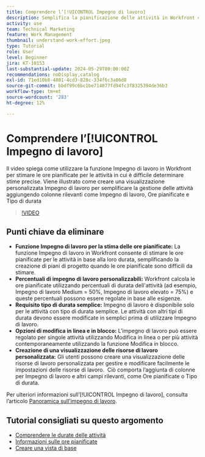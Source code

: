```yaml
---
title: Comprendere l’[!UICONTROL Impegno di lavoro]
description: Semplifica la pianificazione delle attività in Workfront con la funzione Impegno di lavoro, consentendo stime delle ore pianificate personalizzabili, modifica in linea e in blocco e viste personalizzate per una gestione efficiente del progetto.
activity: use
team: Technical Marketing
feature: Work Management
thumbnail: understand-work-effort.jpeg
type: Tutorial
role: User
level: Beginner
jira: KT-10153
last-substantial-update: 2024-05-29T00:00:00Z
recommendations: noDisplay,catalog
exl-id: 71ed10b8-4801-4cd3-828c-334f6c3a86d8
source-git-commit: bbdf99c6bc1be714077fd94fc3f8325394de36b3
workflow-type: tm+mt
source-wordcount: '283'
ht-degree: 12%

---
```


# Comprendere l’[!UICONTROL Impegno di lavoro]

Il video spiega come utilizzare la funzione Impegno di lavoro in Workfront per stimare le ore pianificate per le attività in cui è difficile determinare stime precise.
Viene illustrato come creare una visualizzazione personalizzata Impegno di lavoro per semplificare la gestione delle attività aggiungendo colonne rilevanti come Impegno di lavoro, Ore pianificate e Tipo di durata

>[!VIDEO](https://video.tv.adobe.com/v/3447407/?quality=12&learn=on&enablevpops=1&captions=ita)

## Punti chiave da eliminare

* **Funzione Impegno di lavoro per la stima delle ore pianificate:** La funzione Impegno di lavoro in Workfront consente di stimare le ore pianificate per le attività in base alla loro durata, semplificando la creazione di piani di progetto quando le ore pianificate sono difficili da stimare. &#x200B;
* **Percentuali di impegno di lavoro personalizzabili:** Workfront calcola le ore pianificate utilizzando percentuali di durata dell&#39;attività (ad esempio, Impegno di lavoro Medium = 50%, Impegno di lavoro elevato = 75%) e queste percentuali possono essere regolate in base alle esigenze. &#x200B;
* **Requisito tipo di durata semplice:** Impegno di lavoro è disponibile solo per le attività con tipo di durata semplice. &#x200B; Le attività con altri tipi di durata devono essere modificate in semplici prima di utilizzare Impegno di lavoro. &#x200B;
* **Opzioni di modifica in linea e in blocco:** L&#39;impegno di lavoro può essere regolato per singole attività utilizzando Modifica in linea o per più attività contemporaneamente utilizzando la funzione Modifica in blocco. &#x200B;
* **Creazione di una visualizzazione delle risorse di lavoro personalizzata:** Gli utenti possono creare una visualizzazione delle risorse di lavoro personalizzata per gestire e modificare facilmente le impostazioni delle risorse di lavoro. &#x200B; Ciò comporta l’aggiunta di colonne per Impegno di lavoro e altri campi rilevanti, come Ore pianificate o Tipo di durata. &#x200B;


Per ulteriori informazioni sull’[!UICONTROL Impegno di lavoro], consulta l’articolo [Panoramica sull’impegno di lavoro](https://experienceleague.adobe.com/docs/workfront/using/manage-work/tasks/task-information/work-effort.html?lang=it).


## Tutorial consigliati su questo argomento

* [Comprendere le durate delle attività](/help/manage-work/tasks/understand-task-durations.md)
* [Informazioni sulle ore pianificate](/help/manage-work/tasks/understand-planned-hours.md)
* [Creare una vista di base](/help/reporting/basic-reporting/create-a-basic-view.md)

